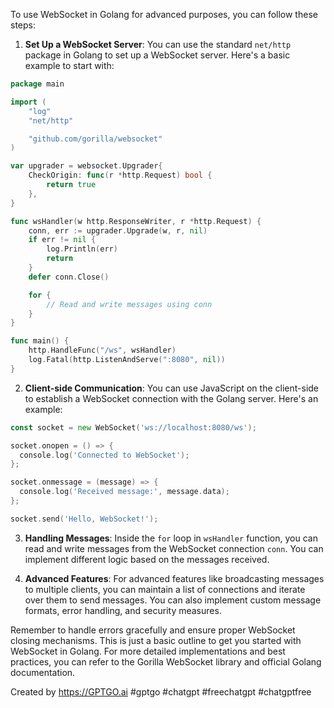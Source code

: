 To use WebSocket in Golang for advanced purposes, you can follow these steps:

1. **Set Up a WebSocket Server**: You can use the standard `net/http` package in Golang to set up a WebSocket server. Here's a basic example to start with:

```go
package main

import (
	"log"
	"net/http"

	"github.com/gorilla/websocket"
)

var upgrader = websocket.Upgrader{
	CheckOrigin: func(r *http.Request) bool {
		return true
	},
}

func wsHandler(w http.ResponseWriter, r *http.Request) {
	conn, err := upgrader.Upgrade(w, r, nil)
	if err != nil {
		log.Println(err)
		return
	}
	defer conn.Close()

	for {
		// Read and write messages using conn
	}
}

func main() {
	http.HandleFunc("/ws", wsHandler)
	log.Fatal(http.ListenAndServe(":8080", nil))
}
```

2. **Client-side Communication**: You can use JavaScript on the client-side to establish a WebSocket connection with the Golang server. Here's an example:


``` go
const socket = new WebSocket('ws://localhost:8080/ws');

socket.onopen = () => {
  console.log('Connected to WebSocket');
};

socket.onmessage = (message) => {
  console.log('Received message:', message.data);
};

socket.send('Hello, WebSocket!');

```


3. **Handling Messages**: Inside the `for` loop in `wsHandler` function, you can read and write messages from the WebSocket connection `conn`. You can implement different logic based on the messages received.

4. **Advanced Features**: For advanced features like broadcasting messages to multiple clients, you can maintain a list of connections and iterate over them to send messages. You can also implement custom message formats, error handling, and security measures.

Remember to handle errors gracefully and ensure proper WebSocket closing mechanisms. This is just a basic outline to get you started with WebSocket in Golang. For more detailed implementations and best practices, you can refer to the Gorilla WebSocket library and official Golang documentation.


Created by https://GPTGO.ai
#gptgo #chatgpt #freechatgpt #chatgptfree